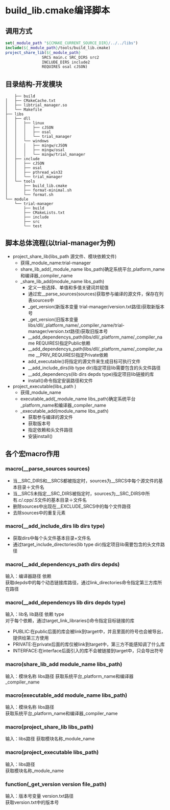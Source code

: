 # **build_lib.cmake编译脚本**  
## **调用方式**  
~~~cmake
set(_module_path "${CMAKE_CURRENT_SOURCE_DIR}/../../libs")  
include(${_module_path}/tools/build_lib.cmake)  
project_share_lib(${_module_path} 
                SRCS main.c SRC_DIRS src2
                INCLUDE_DIRS include2
                REQUIRES osal cJSON)  
~~~
## **目录结构-开发模块**  
~~~
    ├── build
│   ├── CMakeCache.txt
│   ├── libtrial_manager.so
│   └── Makefile
├── libs
│   ├── dll
│   │   ├── linux
│   │   │   ├── cJSON
│   │   │   ├── osal
│   │   │   └── trial_manager
│   │   └── windows
│   │   │   ├── mingw/cJSON
│   │   │   ├── mingw/osal
│   │   │   └── mingw/trial_manager
│   ├── include
│   │   ├── cJSON
│   │   ├── osal
│   │   ├── pthread_win32
│   │   └── trial_manager
│   └── tools
│       ├── build_lib.cmake
│       ├── format-minimal.sh
│       └── format.sh
└── module
    └── trial-manager
        ├── build
        ├── CMakeLists.txt
        ├── include
        ├── src
        └── test
~~~   
## **脚本总体流程(以trial-manager为例)**  
+ project_share_lib(libs_path 源文件、模块依赖文件)  
  + 获得_module_name:trial-manager  
  + share_lib_add(_module_name libs_path)确定系统平台_platform_name和编译器_compiler_name 
  + _share_lib_add(module_name libs_path)
    + 定义一些选择、单值和多值关键词并赋值
    + 通过宏__parse_sources(sources)获取参与编译的源文件，保存在列表sources中  
    + _get_version(新版本变量  trial-manager/version.txt路径)获取新版本号  
    + _get_version(旧版本变量 libs/dll/_platform_name/_compiler_name/trial-manager/version.txt路径)获取旧版本号 
    + __add_dependencys_path(libs/dll/_platform_name/_compiler_name REQUIRES)指定Public依赖
    + __add_dependencys_path(libs/dll/_platform_name/_compiler_name __PRIV_REQUIRES)指定Private依赖 
    + add_executable()将指定的源文件来生成目标可执行文件  
    + __add_include_dirs(lib type dir)指定项目lib需要包含的头文件路径  
    + __add_dependencys(lib dirs depds type)指定项目lib链接的库  
    + install()命令指定安装路径和文件  
+ project_executable(libs_path )  
  + 获得_module_name
  + executable_add(_module_name libs_path)确定系统平台_platform_name和编译器_compiler_name 
  + _executable_add(module_name libs_path)  
    + 获取参与编译的源文件  
    + 获取版本号  
    + 指定依赖和头文件路径  
    + 安装install()
## **各个宏macro作用**  
### **macro(__parse_sources sources)**  
+ 当__SRC_DIRS和__SRCS都被指定时，sources为__SRCS中每个源文件的基本目录＋文件名  
+ 当__SRCS未指定__SRC_DIRS被指定时，sources为__SRC_DIRS中所有.c/.cpp/.S文件的基本目录＋文件名   
+ 删除sources中出现在__EXCLUDE_SRCS中的每个文件路径  
+ 去除sources中的重复元素  
### **macro(__add_include_dirs lib dirs type)**  
+ 获取dirs中每个头文件基本目录+文件名  
+ 通过target_include_directories(lib type dir)指定项目lib需要包含的头文件路径  
### **macro(__add_dependencys_path dirs depds)**  
输入：编译器路径 依赖  
获取depds中的每个动态链接库路径，通过link_directories命令指定第三方库所在路径
### **macro(__add_dependencys lib dirs depds type)**  
输入：lib名 lib路径 依赖 type  
对于每个依赖，通过target_link_libraries()命令指定目标链接的库 
+ PUBLIC:在public后面的库会被link到target中，并且里面的符号也会被导出，提供给第三方使用  
+ PRIVATE:在private后面的库仅被link到target中，第三方不能感知调了什么库  
+ INTERFACE:在interface后面引入的库不会被链接到target中，只会导出符号
### **macro(share_lib_add module_name libs_path)**  
输入：模块名称 libs路径
获取系统平台_platform_name和编译器_compiler_name  
### **macro(executable_add module_name libs_path)**  
输入：模块名称 libs路径  
获取系统平台_platform_name和编译器_compiler_name  
### **macro(project_share_lib libs_path)**  
输入：libs路径
获取模块名称_module_name
### **macro(project_executable libs_path)**   
输入：libs路径  
获取模块名称_module_name
### **function(_get_version version file_path)**  
输入：版本号变量  version.txt路径  
获取version.txt中的版本号  


